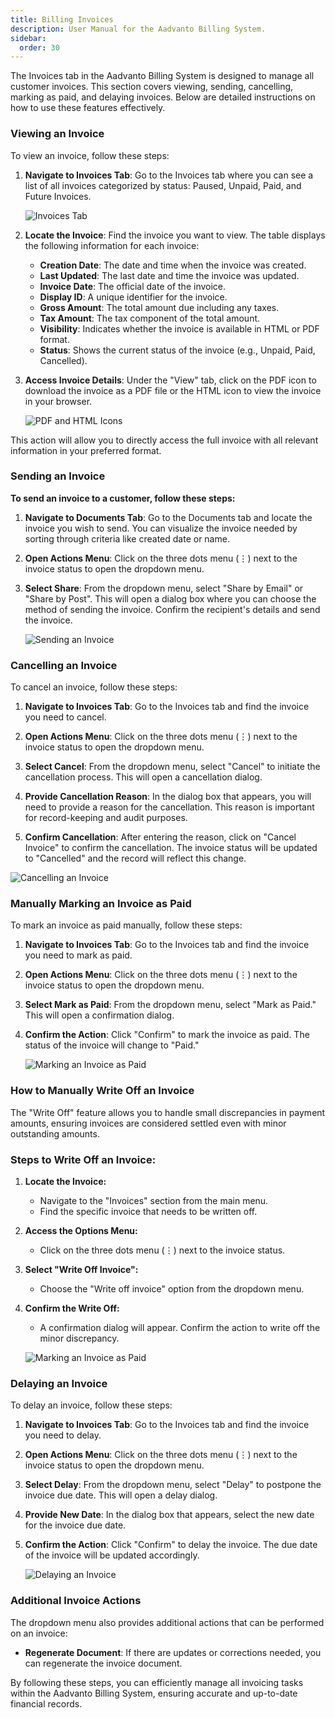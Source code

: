 ```yaml
---
title: Billing Invoices
description: User Manual for the Aadvanto Billing System.
sidebar:
  order: 30
---
```


The Invoices tab in the Aadvanto Billing System is designed to manage all customer invoices. This section covers viewing, sending, cancelling, marking as paid, and delaying invoices. Below are detailed instructions on how to use these features effectively.

### Viewing an Invoice

To view an invoice, follow these steps:

1. **Navigate to Invoices Tab**: Go to the Invoices tab where you can see a list of all invoices categorized by status: Paused, Unpaid, Paid, and Future Invoices.

   ![Invoices Tab](../../../../assets/invoicestab.gif)

2. **Locate the Invoice**: Find the invoice you want to view. The table displays the following information for each invoice:
   - **Creation Date**: The date and time when the invoice was created.
   - **Last Updated**: The last date and time the invoice was updated.
   - **Invoice Date**: The official date of the invoice.
   - **Display ID**: A unique identifier for the invoice.
   - **Gross Amount**: The total amount due including any taxes.
   - **Tax Amount**: The tax component of the total amount.
   - **Visibility**: Indicates whether the invoice is available in HTML or PDF format.
   - **Status**: Shows the current status of the invoice (e.g., Unpaid, Paid, Cancelled).

3. **Access Invoice Details**: Under the "View" tab, click on the PDF icon to download the invoice as a PDF file or the HTML icon to view the invoice in your browser.

   ![PDF and HTML Icons](../../../../assets/viewinvoice.png)

This action will allow you to directly access the full invoice with all relevant information in your preferred format.

### Sending an Invoice

**To send an invoice to a customer, follow these steps:**

1. **Navigate to Documents Tab**: Go to the Documents tab and locate the invoice you wish to send. You can visualize the invoice needed by sorting through criteria like created date or name.

2. **Open Actions Menu**: Click on the three dots menu (⋮) next to the invoice status to open the dropdown menu.

3. **Select Share**: From the dropdown menu, select "Share by Email" or "Share by Post". This will open a dialog box where you can choose the method of sending the invoice. Confirm the recipient's details and send the invoice.

   ![Sending an Invoice](../../../../assets/sendinginvoices.gif)

### Cancelling an Invoice

To cancel an invoice, follow these steps:

1. **Navigate to Invoices Tab**: Go to the Invoices tab and find the invoice you need to cancel.

2. **Open Actions Menu**: Click on the three dots menu (⋮) next to the invoice status to open the dropdown menu.

3. **Select Cancel**: From the dropdown menu, select "Cancel" to initiate the cancellation process. This will open a cancellation dialog.

4. **Provide Cancellation Reason**: In the dialog box that appears, you will need to provide a reason for the cancellation. This reason is important for record-keeping and audit purposes.

5. **Confirm Cancellation**: After entering the reason, click on "Cancel Invoice" to confirm the cancellation. The invoice status will be updated to "Cancelled" and the record will reflect this change.

 ![Cancelling an Invoice](../../../../assets/cancellinginvoice.gif)

### Manually Marking an Invoice as Paid

To mark an invoice as paid manually, follow these steps:

1. **Navigate to Invoices Tab**: Go to the Invoices tab and find the invoice you need to mark as paid.

2. **Open Actions Menu**: Click on the three dots menu (⋮) next to the invoice status to open the dropdown menu.

3. **Select Mark as Paid**: From the dropdown menu, select "Mark as Paid." This will open a confirmation dialog.

4. **Confirm the Action**: Click "Confirm" to mark the invoice as paid. The status of the invoice will change to "Paid."

   ![Marking an Invoice as Paid](../../../../assets/markingaspaid.gif)

### How to Manually Write Off an Invoice

The "Write Off" feature allows you to handle small discrepancies in payment amounts, ensuring invoices are considered settled even with minor outstanding amounts.

### Steps to Write Off an Invoice:

1. **Locate the Invoice:**
   - Navigate to the "Invoices" section from the main menu.
   - Find the specific invoice that needs to be written off.

2. **Access the Options Menu:**
   - Click on the three dots menu (⋮) next to the invoice status.


3. **Select "Write Off Invoice":**
   - Choose the "Write off invoice" option from the dropdown menu.

4. **Confirm the Write Off:**
   - A confirmation dialog will appear. Confirm the action to write off the minor discrepancy.

   ![Marking an Invoice as Paid](../../../../assets/writeoffinvoice.gif)

### Delaying an Invoice

To delay an invoice, follow these steps:

1. **Navigate to Invoices Tab**: Go to the Invoices tab and find the invoice you need to delay.

2. **Open Actions Menu**: Click on the three dots menu (⋮) next to the invoice status to open the dropdown menu.

3. **Select Delay**: From the dropdown menu, select "Delay" to postpone the invoice due date. This will open a delay dialog.

4. **Provide New Date**: In the dialog box that appears, select the new date for the invoice due date.

5. **Confirm the Action**: Click "Confirm" to delay the invoice. The due date of the invoice will be updated accordingly.

   ![Delaying an Invoice](../../../../assets/delayinginvoice.gif)

### Additional Invoice Actions

The dropdown menu also provides additional actions that can be performed on an invoice:

- **Regenerate Document**: If there are updates or corrections needed, you can regenerate the invoice document.

By following these steps, you can efficiently manage all invoicing tasks within the Aadvanto Billing System, ensuring accurate and up-to-date financial records.